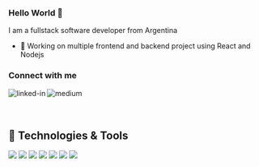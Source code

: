 ### Hello World 👋
I am a fullstack software developer from Argentina
- 🔭 Working on multiple frontend and backend project using React and Nodejs

### Connect with me

[<img align="left" alt="linked-in" src="https://img.shields.io/badge/linkedin-%230077B5.svg?&style=for-the-badge&logo=linkedin&logoColor=white" />](https://www.linkedin.com/in/gonzalo-henderson/)
[<img align="left" alt="medium" src="https://img.shields.io/badge/medium-%2312100E.svg?&style=for-the-badge&logo=medium&logoColor=white" />](https://medium.com/@villagrat)
<br>
<br>
<br>

## 🔧 Technologies & Tools

![](https://img.shields.io/badge/react%20-%2320232a.svg?&style=for-the-badge&logo=react&logoColor=%2361DAFB)
![](https://img.shields.io/badge/node.js%20-%2343853D.svg?&style=for-the-badge&logo=node.js&logoColor=102582)
![](https://img.shields.io/badge/OS-Linux-informational?style=flat&logo=linux&logoColor=white&color=102582)
![](https://img.shields.io/badge/Code-JavaScript-informational?style=flat&logo=javascript&logoColor=white&color=102582)
![](https://img.shields.io/badge/Tools-PostgreSQL-informational?style=flat&logo=postgresql&logoColor=white&color=102582)
![](https://img.shields.io/badge/Tools-Docker-informational?style=flat&logo=docker&logoColor=white&color=102582)
![](https://img.shields.io/badge/Tools-Kubernetes-informational?style=flat&logo=kubernetes&logoColor=white&color=102582)
<br>
<br>
